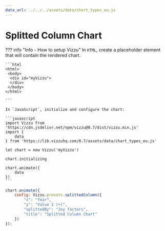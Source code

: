 ```yaml
---
data_url: ../../../assets/data/chart_types_eu.js
---
```


# Splitted Column Chart

<div id="example_01"></div>

??? info "Info - How to setup Vizzu"
    In `HTML`, create a placeholder element that will contain the rendered
    chart.

    ```html
    <html>
     <body>
      <div id="myVizzu">
      </div>
     </body>
    </html>

    ```

    In `JavaScript`, initialize and configure the chart:

    ```javascript
    import Vizzu from 'https://cdn.jsdelivr.net/npm/vizzu@0.7/dist/vizzu.min.js'
    import {
        data
    } from 'https://lib.vizzuhq.com/0.7/assets/data/chart_types_eu.js'

    let chart = new Vizzu('myVizzu')

    chart.initializing

    chart.animate({
        data
    })
    ```

```javascript
chart.animate({
    config: Vizzu.presets.splittedColumn({
        "x": "Year",
        "y": "Value 2 (+)",
        "splittedBy": "Joy factors",
        "title": "Splitted Column Chart"
    })
});
```

<script src="./05_C_R_splitted_column.js"></script>
